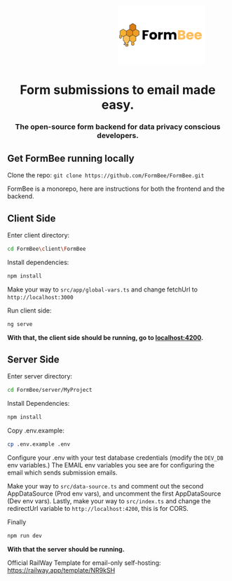 <div align="center">
  <img src="https://github.com/FormBee/FormBee/blob/main/client/FormBee/src/assets/FormBee%20(1).png" alt="FormBee" width="200" style="margin-left:200px;"/>
<h1>Form submissions to email made easy.</h1>
<h3>The open-source form backend for data privacy conscious developers.</h3>
</div>




## Get FormBee running locally
Clone the repo: ```git clone https://github.com/FormBee/FormBee.git```

FormBee is a monorepo, here are instructions for both the frontend and the backend.

## Client Side

Enter client directory: 
```bash
cd FormBee\client\FormBee
```

Install dependencies: 
```bash
npm install
```

Make your way to ```src/app/global-vars.ts``` and change fetchUrl to ```http://localhost:3000```

Run client side: 
``` bash
ng serve
```

**With that, the client side should be running, go to [localhost:4200](http://localhost:4200).**
## Server Side

Enter server directory: 
```bash
cd FormBee/server/MyProject
```

Install Dependencies: 
```bash
npm install
```

Copy .env.example: 
```bash
cp .env.example .env
```

Configure your .env with your test database credentials (modify the ```DEV_DB``` env variables.)
The EMAIL env variables you see are for configuring the email which sends submission emails.

Make your way to ```src/data-source.ts``` and comment out the second AppDataSource (Prod env vars), and uncomment the first AppDataSource (Dev env vars).
Lastly, make your way to ```src/index.ts``` and change the redirectUrl variable to ```http://localhost:4200```, this is for CORS.

Finally 
```bash
npm run dev
```

**With that the server should be running.**

Official RailWay Template for email-only self-hosting: https://railway.app/template/NR9kSH
